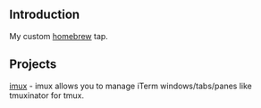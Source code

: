 ## Introduction

My custom [homebrew](https://github.com/Homebrew/homebrew) tap.

## Projects

[imux](https://github.com/neurogenesis/imux) - imux allows you to manage iTerm windows/tabs/panes like tmuxinator for tmux.
